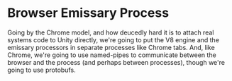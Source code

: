 ﻿# Browser Emissary Process

Going by the Chrome model, and how deucedly hard it is to attach real systems code to Unity directly, we're going to put the V8 engine and the emissary processors
in separate processes like Chrome tabs.   And, like Chrome, we're going to use named-pipes to communicate between the browser and the process (and perhaps between processes), though
we're going to use protobufs.

